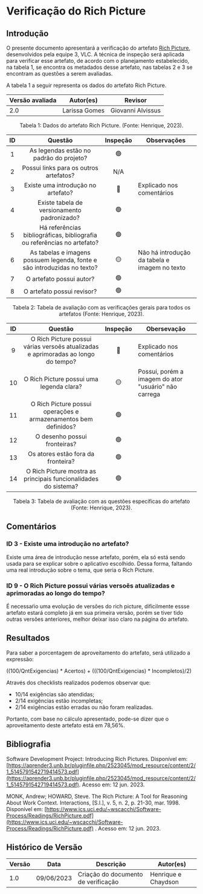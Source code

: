 # Verificação do Rich Picture

## Introdução

O presente documento apresentará a verificação do artefato [Rich Picture](https://requisitos-de-software.github.io/2023.1-VLC/#/planejamento/richpicture), desenvolvidos pela equipe 3, VLC. A técnica de inspeção será aplicada para verificar esse artefato, de acordo com o planejamento estabelecido, na tabela 1, se encontra os metadados desse artefato, nas tabelas 2 e 3 se encontram as questões a serem avaliadas.

A tabela 1 a seguir representa os dados do artefato Rich Picture.

| Versão avaliada | Autor(es)     | Revisor           |
| ---------------- | ------------- | ----------------- |
| 2.0              | Larissa Gomes | Giovanni Alvissus |

<div style="text-align: center">
<p> Tabela 1: Dados do artefato Rich Picture. (Fonte: Henrique, 2023). </p>
</div>

| ID |                                   Questão                                   | Inspeção | Observações                                     |
| :-: | :---------------------------------------------------------------------------: | :--------: | ------------------------------------------------- |
| 1 |                   As legendas estão no padrão do projeto?                   |     🟢     |                                                   |
| 2 |                    Possui links para os outros artefatos?                    |    N/A    |                                                   |
| 3 |                     Existe uma introdução no artefato?                     |     🔴     | Explicado nos comentários                        |
| 4 |                  Existe tabela de versionamento padronizado?                  |     🟢     |                                                   |
| 5 | Há referências bibliográficas, bibliografia ou referências no artefato? |     🟢     |                                                   |
| 6 |   As tabelas e imagens possuem legenda, fonte e são introduzidas no texto?   |     🟡     | Não há introdução da tabela e imagem no texto |
| 7 |                           O artefato possui autor?                           |     🟢     |                                                   |
| 8 |                          O artefato possui revisor?                          |     🟢     |                                                   |

<div style="text-align: center">
<p> Tabela 2: Tabela de avaliação com as verificações gerais para todos os artefatos (Fonte: Henrique, 2023). </p>
</div>

| ID |                                      Questão                                      | Inspeção | Obersevação                                           |
| :-: | :---------------------------------------------------------------------------------: | :--------: | ------------------------------------------------------- |
| 9 | O Rich Picture possui várias versoẽs atualizadas e aprimoradas ao longo do tempo? |     🔴     | Explicado nos comentários                              |
| 10 |                      O Rich Picture possui uma legenda clara?                      |     🟡     | Possui, porém a imagem do ator "usuário" não carrega |
| 11 |          O Rich Picture possui operações e armazenamentos bem definidos?          |     🟢     |                                                         |
| 12 |                            O desenho possui fronteiras?                            |     🟢     |                                                         |
| 13 |                         Os atores estão fora da fronteira?                         |     🟢     |                                                         |
| 14 |           O Rich Picture mostra as principais funcionalidades do sistema?           |     🟢     |                                                         |

<div style="text-align: center">
<p> Tabela 3: Tabela de avaliação com as questões específicas do artefato (Fonte: Henrique, 2023). </p>
</div>

## Comentários

### ID 3 - Existe uma introdução no artefato?

Existe uma área de introdução nesse artefato, porém, ela só está sendo usada para se explicar sobre o aplicativo escolhido. Dessa forma, faltando uma real introdução sobre o tema, que seria o Rich Picture.

### ID 9 - O Rich Picture possui várias versoẽs atualizadas e aprimoradas ao longo do tempo?

É necessaŕio uma evolução de versões do rich picture, dificilmente essse artefato estará completo já em sua primeira versão, porém se tiver tido outras versões anteriores, melhor deixar isso claro na página do artefato.

## Resultados

Para saber a porcentagem de aproveitamento do artefato, será utilizado a expressão:

((100/QntExigencias) * Acertos) + (((100/QntExigencias) * Incompletos)/2)

Através dos checklists realizados podemos observar que:

* 10/14 exigências são atendidas;
* 2/14 exigências estão incompletas;
* 2/14 exigências estão erradas ou não foram realizadas.

Portanto, com base no cálculo apresentado, pode-se dizer que o aproveitamento deste artefato está em 78,56%.

## Bibliografia

 Software Development Project: Introducing Rich Pictures. Disponível em: [https://aprender3.unb.br/pluginfile.php/2523045/mod_resource/content/2/1_5145791542719414573.pdf](https://aprender3.unb.br/pluginfile.php/2523045/mod_resource/content/2/1_5145791542719414573.pdf). Acesso em: 12 jun. 2023.

 MONK, Andrew; HOWARD, Steve. The Rich Picture: A Tool for Reasoning About Work Context. Interactions, [S.l.], v. 5, n. 2, p. 21-30, mar. 1998. Disponível em: [https://www.ics.uci.edu/~wscacchi/Software-Process/Readings/RichPicture.pdf](https://www.ics.uci.edu/~wscacchi/Software-Process/Readings/RichPicture.pdf) . Acesso em: 12 jun. 2023.

## Histórico de Versão

| Versão | Data       | Descrição                             | Autor(es)           |
| ------- | ---------- | --------------------------------------- | ------------------- |
| 1.0     | 09/06/2023 | Criação do documento de verificação | Henrique e Chaydson |
